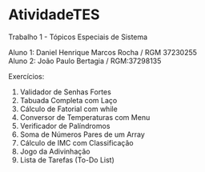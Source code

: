 # AtividadeTES
Trabalho 1 - Tópicos Especiais de Sistema

Aluno 1: Daniel Henrique Marcos Rocha / RGM 37230255
<br>
Aluno 2: João Paulo Bertagia / RGM:37298135

Exercícios:

1. Validador de Senhas Fortes
2. Tabuada Completa com Laço
3. Cálculo de Fatorial com while
4. Conversor de Temperaturas com Menu
5. Verificador de Palíndromos
7. Soma de Números Pares de um Array
8. Cálculo de IMC com Classificação
9. Jogo da Adivinhação
10. Lista de Tarefas (To-Do List)
